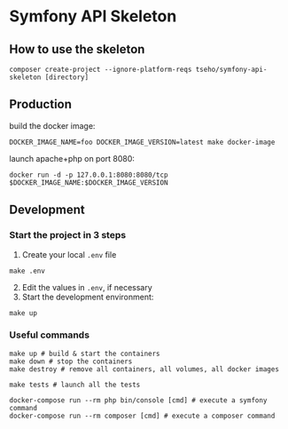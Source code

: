 # Symfony API Skeleton

## How to use the skeleton

```shell
composer create-project --ignore-platform-reqs tseho/symfony-api-skeleton [directory]
```

## Production

build the docker image:
```shell
DOCKER_IMAGE_NAME=foo DOCKER_IMAGE_VERSION=latest make docker-image
```

launch apache+php on port 8080:
```shell
docker run -d -p 127.0.0.1:8080:8080/tcp $DOCKER_IMAGE_NAME:$DOCKER_IMAGE_VERSION
```

## Development

### Start the project in 3 steps

1) Create your local `.env` file
```shell
make .env
```
2) Edit the values in `.env`, if necessary
3) Start the development environment:
```shell
make up
```

### Useful commands

```shell
make up # build & start the containers
make down # stop the containers
make destroy # remove all containers, all volumes, all docker images

make tests # launch all the tests

docker-compose run --rm php bin/console [cmd] # execute a symfony command
docker-compose run --rm composer [cmd] # execute a composer command
```
